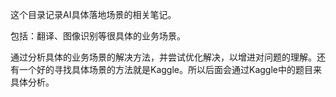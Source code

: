 这个目录记录AI具体落地场景的相关笔记。

包括：翻译、图像识别等很具体的业务场景。

通过分析具体的业务场景的解决方法，并尝试优化解决，以增进对问题的理解。还有一个好的寻找具体场景的方法就是Kaggle。所以后面会通过Kaggle中的题目来具体分析。